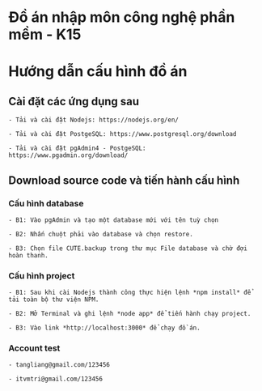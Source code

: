﻿# Đồ án nhập môn công nghệ phần mềm - K15

# Hướng dẫn cấu hình đồ án

## Cài đặt các ứng dụng sau

    - Tải và cài đặt Nodejs: https://nodejs.org/en/
    
    - Tải và cài đặt PostgeSQL: https://www.postgresql.org/download

    - Tải và cài đặt pgAdmin4 - PostgeSQL: https://www.pgadmin.org/download/

## Download source code và tiến hành cấu hình

### Cấu hình database

    - B1: Vào pgAdmin và tạo một database mới với tên tuỳ chọn

    - B2: Nhấn chuột phải vào database và chọn restore.

    - B3: Chọn file CUTE.backup trong thư mục File database và chờ đợi hoàn thanh.

### Cấu hình project

    - B1: Sau khi cài Nodejs thành công thực hiện lệnh *npm install* để tải toàn bộ thư viện NPM.

    - B2: Mở Terminal và ghi lệnh *node app* để tiến hành chạy project.

    - B3: Vào link *http://localhost:3000* để chạy đồ án.

### Account test

    - tangliang@gmail.com/123456 

    - itvmtri@gmail.com/123456